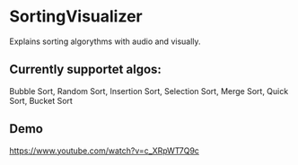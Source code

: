 # SortingVisualizer

Explains sorting algorythms with audio and visually.

## Currently supportet algos:

Bubble Sort, Random Sort, Insertion Sort, Selection Sort, Merge Sort, Quick Sort, Bucket Sort

## Demo
https://www.youtube.com/watch?v=c_XRpWT7Q9c
